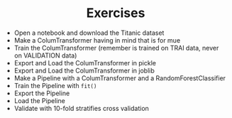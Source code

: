 <h1 align="center">Exercises</h1>

- Open a notebook and download the Titanic dataset
- Make a ColumTransformer having in mind that is for mue
- Train the ColumTransformer (remember is trained on TRAI data, never on VALIDATION data)
- Export and Load the ColumTransformer in pickle
- Export and Load the ColumTransformer in joblib
- Make a Pipeline with a ColumTransformer and a RandomForestClassifier
- Train the Pipeline with `fit()`
- Export the Pipeline
- Load the Pipeline
- Validate with 10-fold stratifies cross validation
